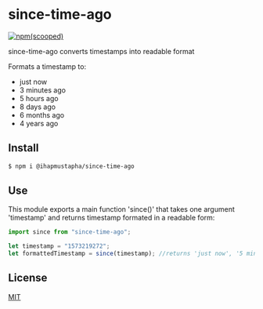 # since-time-ago

[![npm(scooped)](https://img.shields.io/badge/npm-v1.1.1-blue)](https://www.npmjs.com/package/@ihapmustapha/since-time-ago)

since-time-ago converts timestamps into readable format

Formats a timestamp to:

- just now
- 3 minutes ago
- 5 hours ago
- 8 days ago
- 6 months ago
- 4 years ago

## Install

```sh
$ npm i @ihapmustapha/since-time-ago
```

## Use

This module exports a main function 'since()' that takes one argument 'timestamp' and returns
timestamp formated in a readable form:

```js
import since from "since-time-ago";

let timestamp = "1573219272";
let formattedTimestamp = since(timestamp); //returns 'just now', '5 minutes, hours, days, months, years ago'
```

## License

[MIT](LICENSE)
